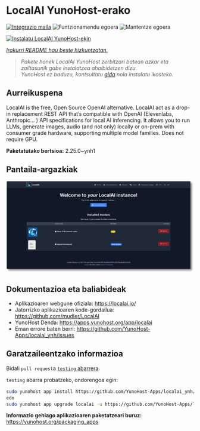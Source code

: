 <!--
Ohart ongi: README hau automatikoki sortu da <https://github.com/YunoHost/apps/tree/master/tools/readme_generator>ri esker
EZ editatu eskuz.
-->

# LocalAI YunoHost-erako

[![Integrazio maila](https://apps.yunohost.org/badge/integration/localai)](https://ci-apps.yunohost.org/ci/apps/localai/)
![Funtzionamendu egoera](https://apps.yunohost.org/badge/state/localai)
![Mantentze egoera](https://apps.yunohost.org/badge/maintained/localai)

[![Instalatu LocalAI YunoHost-ekin](https://install-app.yunohost.org/install-with-yunohost.svg)](https://install-app.yunohost.org/?app=localai)

*[Irakurri README hau beste hizkuntzatan.](./ALL_README.md)*

> *Pakete honek LocalAI YunoHost zerbitzari batean azkar eta zailtasunik gabe instalatzea ahalbidetzen dizu.*  
> *YunoHost ez baduzu, kontsultatu [gida](https://yunohost.org/install) nola instalatu ikasteko.*

## Aurreikuspena

LocalAI is the free, Open Source OpenAI alternative. LocalAI act as a drop-in replacement REST API that’s compatible with OpenAI (Elevenlabs, Anthropic... ) API specifications for local AI inferencing. It allows you to run LLMs, generate images, audio (and not only) locally or on-prem with consumer grade hardware, supporting multiple model families. Does not require GPU.


**Paketatutako bertsioa:** 2.25.0~ynh1

## Pantaila-argazkiak

![LocalAI(r)en pantaila-argazkia](./doc/screenshots/331878853-20b5ccd2-8393-44f0-aaf6-87a23806381e.png)

## Dokumentazioa eta baliabideak

- Aplikazioaren webgune ofiziala: <https://localai.io/>
- Jatorrizko aplikazioaren kode-gordailua: <https://github.com/mudler/LocalAI>
- YunoHost Denda: <https://apps.yunohost.org/app/localai>
- Eman errore baten berri: <https://github.com/YunoHost-Apps/localai_ynh/issues>

## Garatzaileentzako informazioa

Bidali `pull request`a [`testing` abarrera](https://github.com/YunoHost-Apps/localai_ynh/tree/testing).

`testing` abarra probatzeko, ondorengoa egin:

```bash
sudo yunohost app install https://github.com/YunoHost-Apps/localai_ynh/tree/testing --debug
edo
sudo yunohost app upgrade localai -u https://github.com/YunoHost-Apps/localai_ynh/tree/testing --debug
```

**Informazio gehiago aplikazioaren paketatzeari buruz:** <https://yunohost.org/packaging_apps>
